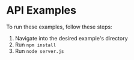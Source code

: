 # API Examples
To run these examples, follow these steps:

1. Navigate into the desired example's directory
2. Run `npm install`
3. Run `node server.js`